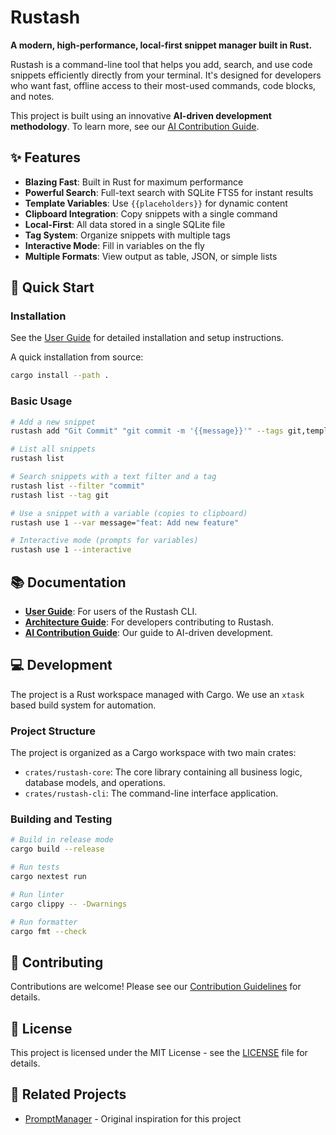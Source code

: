 # Rustash

**A modern, high-performance, local-first snippet manager built in Rust.**

Rustash is a command-line tool that helps you add, search, and use code snippets efficiently directly from your terminal. It's designed for developers who want fast, offline access to their most-used commands, code blocks, and notes.

This project is built using an innovative **AI-driven development methodology**. To learn more, see our [AI Contribution Guide](CONTRIBUTING_WITH_AI.md).

## ✨ Features

- **Blazing Fast**: Built in Rust for maximum performance
- **Powerful Search**: Full-text search with SQLite FTS5 for instant results
- **Template Variables**: Use `{{placeholders}}` for dynamic content
- **Clipboard Integration**: Copy snippets with a single command
- **Local-First**: All data stored in a single SQLite file
- **Tag System**: Organize snippets with multiple tags
- **Interactive Mode**: Fill in variables on the fly
- **Multiple Formats**: View output as table, JSON, or simple lists

## 🚀 Quick Start

### Installation

See the [User Guide](USER_GUIDE.md) for detailed installation and setup instructions.

A quick installation from source:
```bash
cargo install --path .
```

### Basic Usage

```bash
# Add a new snippet
rustash add "Git Commit" "git commit -m '{{message}}'" --tags git,template

# List all snippets
rustash list

# Search snippets with a text filter and a tag
rustash list --filter "commit"
rustash list --tag git

# Use a snippet with a variable (copies to clipboard)
rustash use 1 --var message="feat: Add new feature"

# Interactive mode (prompts for variables)
rustash use 1 --interactive
```

## 📚 Documentation

*   **[User Guide](USER_GUIDE.md)**: For users of the Rustash CLI.
*   **[Architecture Guide](ARCHITECTURE.md)**: For developers contributing to Rustash.
*   **[AI Contribution Guide](CONTRIBUTING_WITH_AI.md)**: Our guide to AI-driven development.

## 💻 Development

The project is a Rust workspace managed with Cargo. We use an `xtask` based build system for automation.

### Project Structure

The project is organized as a Cargo workspace with two main crates:
- `crates/rustash-core`: The core library containing all business logic, database models, and operations.
- `crates/rustash-cli`: The command-line interface application.

### Building and Testing

```bash
# Build in release mode
cargo build --release

# Run tests
cargo nextest run

# Run linter
cargo clippy -- -Dwarnings

# Run formatter
cargo fmt --check
```

## 🤝 Contributing

Contributions are welcome! Please see our [Contribution Guidelines](CONTRIBUTING.md) for details.

## 📄 License

This project is licensed under the MIT License - see the [LICENSE](LICENSE) file for details.

## 🔗 Related Projects

- [PromptManager](https://github.com/siekman-io/PromptManager) - Original inspiration for this project